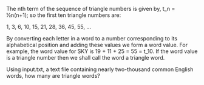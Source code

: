 The nth term of the sequence of triangle numbers is given by, t_n = ½n(n+1); so the first ten triangle numbers are:

1, 3, 6, 10, 15, 21, 28, 36, 45, 55, ...

By converting each letter in a word to a number corresponding to its alphabetical position and adding these values we form a word value. For example, the word value for SKY is 19 + 11 + 25 = 55 = t_10. If the word value is a triangle number then we shall call the word a triangle word.

Using input.txt, a text file containing nearly two-thousand common English words, how many are triangle words?